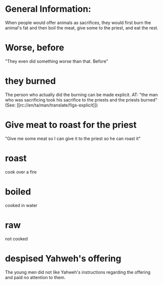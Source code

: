 # General Information:

When people would offer animals as sacrifices, they would first burn the animal's fat and then boil the meat, give some to the priest, and eat the rest.

# Worse, before

"They even did something worse than that. Before"

# they burned

The person who actually did the burning can be made explicit. AT: "the man who was sacrificing took his sacrifice to the priests and the priests burned" (See: [[rc://en/ta/man/translate/figs-explicit]])

# Give meat to roast for the priest

"Give me some meat so I can give it to the priest so he can roast it"

# roast

cook over a fire

# boiled

cooked in water

# raw

not cooked

# despised Yahweh's offering

The young men did not like Yahweh's instructions regarding the offering and paid no attention to them.